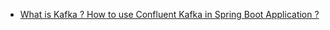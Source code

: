 

- [What is Kafka ? How to use Confluent Kafka in Spring Boot Application ?](https://www.youtube.com/watch?v=2YnutJ8tNos)